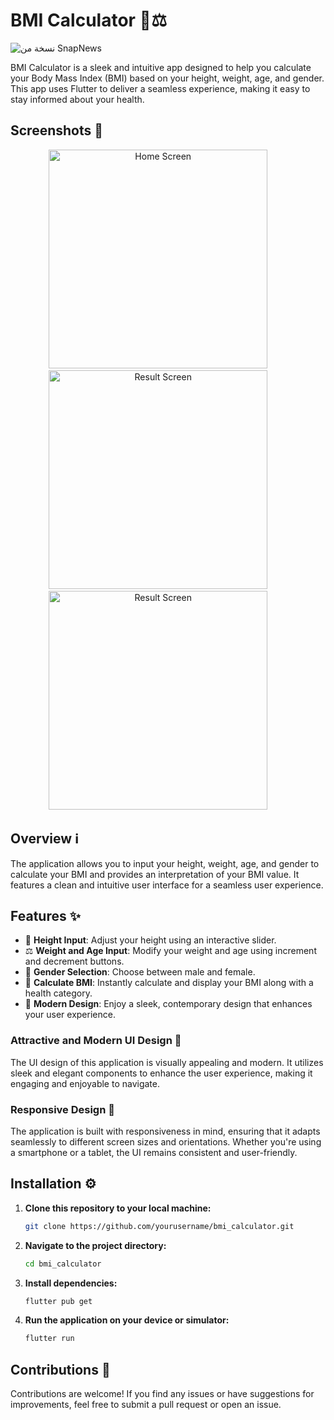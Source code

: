 # BMI Calculator 📱⚖️
![نسخة من SnapNews](https://github.com/user-attachments/assets/743dfaf0-54a8-45b9-8ec0-5dae3fb7b859)

BMI Calculator is a sleek and intuitive app designed to help you calculate your Body Mass Index (BMI) based on your height, weight, age, and gender. This app uses Flutter to deliver a seamless experience, making it easy to stay informed about your health.

## Screenshots 📸

<div align="center">
  <img alt="Home Screen" src="https://github.com/user-attachments/assets/483b39c4-7195-4596-9567-25048b75be89" height="350">
&nbsp; &nbsp; &nbsp; &nbsp;
  <img alt="Result Screen" src="https://github.com/user-attachments/assets/7be63f4c-811e-46c6-8c7d-5c94c54f7b7e" height="350">
&nbsp; &nbsp; &nbsp; &nbsp;
    <img alt="Result Screen" src="https://github.com/user-attachments/assets/2d46e3e6-157b-4dac-8f94-a4876da2df6b" height="350">
&nbsp; &nbsp; &nbsp; &nbsp;

</div>

## Overview ℹ️

The application allows you to input your height, weight, age, and gender to calculate your BMI and provides an interpretation of your BMI value. It features a clean and intuitive user interface for a seamless user experience.

## Features ✨

- 📏 **Height Input**: Adjust your height using an interactive slider.
- ⚖️ **Weight and Age Input**: Modify your weight and age using increment and decrement buttons.
- 🧍 **Gender Selection**: Choose between male and female.
- 🧮 **Calculate BMI**: Instantly calculate and display your BMI along with a health category.
- 🎨 **Modern Design**: Enjoy a sleek, contemporary design that enhances your user experience.

### Attractive and Modern UI Design 💫

The UI design of this application is visually appealing and modern. It utilizes sleek and elegant components to enhance the user experience, making it engaging and enjoyable to navigate.

### Responsive Design 📏

The application is built with responsiveness in mind, ensuring that it adapts seamlessly to different screen sizes and orientations. Whether you're using a smartphone or a tablet, the UI remains consistent and user-friendly.

## Installation ⚙️

1. **Clone this repository to your local machine:**
    ```bash
    git clone https://github.com/yourusername/bmi_calculator.git
    ```

2. **Navigate to the project directory:**
    ```bash
    cd bmi_calculator
    ```

3. **Install dependencies:**
    ```bash
    flutter pub get
    ```

4. **Run the application on your device or simulator:**
    ```bash
    flutter run
    ```

## Contributions 🤝

Contributions are welcome! If you find any issues or have suggestions for improvements, feel free to submit a pull request or open an issue.
